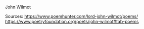 John Wilmot 	

Sources:
https://www.poemhunter.com/lord-john-wilmot/poems/	
https://www.poetryfoundation.org/poets/john-wilmot#tab-poems